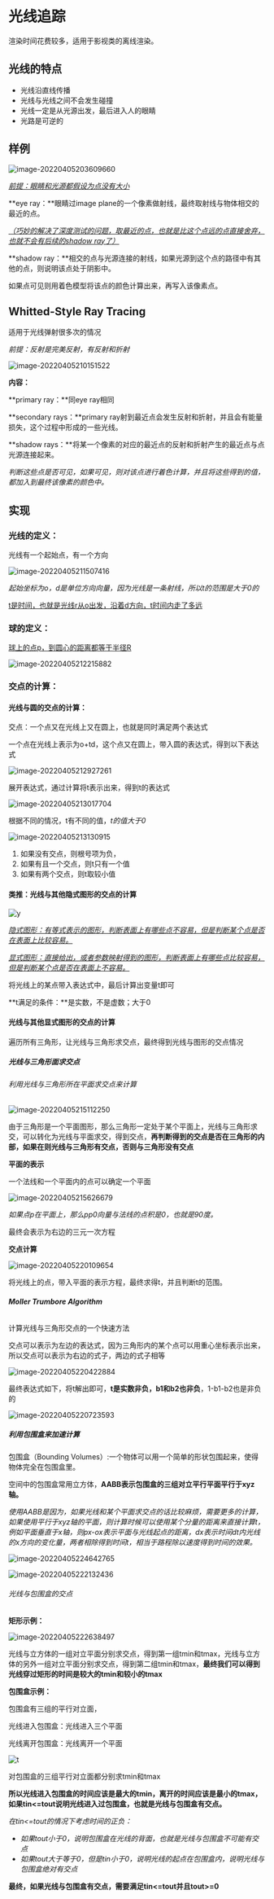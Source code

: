 # 光线追踪

渲染时间花费较多，适用于影视类的离线渲染。

## 光线的特点

- 光线沿直线传播
- 光线与光线之间不会发生碰撞
- 光线一定是从光源出发，最后进入人的眼睛
- 光路是可逆的

## 样例

![image-20220405203609660](C:\Users\huangxuemei\AppData\Roaming\Typora\typora-user-images\image-20220405203609660.png)

<u>*前提：眼睛和光源都假设为点没有大小*</u>

**eye ray：**眼睛过image plane的一个像素做射线，最终取射线与物体相交的最近的点。

*<u>（巧妙的解决了深度测试的问题，取最近的点，也就是比这个点远的点直接舍弃，也就不会有后续的shadow ray了）</u>*

**shadow ray：**相交的点与光源连接的射线，如果光源到这个点的路径中有其他的点，则说明该点处于阴影中。

如果点可见则用着色模型将该点的颜色计算出来，再写入该像素点。

## Whitted-Style Ray Tracing

适用于光线弹射很多次的情况

*前提：反射是完美反射，有反射和折射*

![image-20220405210151522](C:\Users\huangxuemei\AppData\Roaming\Typora\typora-user-images\image-20220405210151522.png)

**内容：**

**primary ray：**同eye ray相同

**secondary rays：**primary ray射到最近点会发生反射和折射，并且会有能量损失，这个过程中形成的一些光线。

**shadow rays：**将某一个像素的对应的最近点的反射和折射产生的最近点与点光源连接起来。

*判断这些点是否可见，如果可见，则对该点进行着色计算，并且将这些得到的值，都加入到最终该像素的颜色中。*

## 实现

### 光线的定义：

光线有一个起始点，有一个方向

![image-20220405211507416](C:\Users\huangxuemei\AppData\Roaming\Typora\typora-user-images\image-20220405211507416.png)

*起始坐标为o，d是单位方向向量，因为光线是一条射线，所以t的范围是大于0的*

<u>t是时间，也就是光线r从o出发，沿着d方向，t时间内走了多远</u>

### 球的定义：

<u>球上的点p，到圆心的距离都等于半径R</u>

![image-20220405212215882](C:\Users\huangxuemei\AppData\Roaming\Typora\typora-user-images\image-20220405212215882.png)

### 交点的计算：

#### 光线与圆的交点的计算：

交点：一个点又在光线上又在圆上，也就是同时满足两个表达式

一个点在光线上表示为o+td，这个点又在圆上，带入圆的表达式，得到以下表达式

![image-20220405212927261](C:\Users\huangxuemei\AppData\Roaming\Typora\typora-user-images\image-20220405212927261.png)

展开表达式，通过计算将t表示出来，得到t的表达式

![image-20220405213017704](C:\Users\huangxuemei\AppData\Roaming\Typora\typora-user-images\image-20220405213017704.png)

根据不同的情况，t有不同的值，*t的值大于0*

![image-20220405213130915](C:\Users\huangxuemei\AppData\Roaming\Typora\typora-user-images\image-20220405213130915.png)

1. 如果没有交点，则根号项为负，
2. 如果有且一个交点，则t只有一个值
3. 如果有两个交点，则t取较小值

#### 类推：光线与其他隐式图形的交点的计算

![y](C:\Users\huangxuemei\AppData\Roaming\Typora\typora-user-images\image-20220405213731561.png)

<u>*隐式图形：有等式表示的图形，判断表面上有哪些点不容易，但是判断某个点是否在表面上比较容易。*</u>

<u>*显式图形：直接给出，或者参数映射得到的图形，判断表面上有哪些点比较容易，但是判断某个点是否在表面上不容易。*</u>

将光线上的某点带入表达式中，最后计算出变量t即可

**t满足的条件：**是实数，不是虚数；大于0

#### 光线与其他显式图形的交点的计算

遍历所有三角形，让光线与三角形求交点，最终得到光线与图形的交点情况

##### 光线与三角形面求交点

###### 利用光线与三角形所在平面求交点来计算

![image-20220405215112250](C:\Users\huangxuemei\AppData\Roaming\Typora\typora-user-images\image-20220405215112250.png)

由于三角形是一个平面图形，那么三角形一定处于某个平面上，光线与三角形求交，可以转化为光线与平面求交，得到交点，**再判断得到的交点是否在三角形的内部，如果在则光线与三角形有交点，否则与三角形没有交点**

**平面的表示**

一个法线和一个平面内的点可以确定一个平面

![image-20220405215626679](C:\Users\huangxuemei\AppData\Roaming\Typora\typora-user-images\image-20220405215626679.png)

*如果点p在平面上，那么pp0向量与法线的点积是0，也就是90度。*

最终会表示为右边的三元一次方程

**交点计算**

![image-20220405220109654](C:\Users\huangxuemei\AppData\Roaming\Typora\typora-user-images\image-20220405220109654.png)

将光线上的点，带入平面的表示方程，最终求得t，并且判断t的范围。

###### **Moller Trumbore Algorithm**

计算光线与三角形交点的一个快速方法

交点可以表示为左边的表达式，因为三角形内的某个点可以用重心坐标表示出来，所以交点可以表示为右边的式子，两边的式子相等

![image-20220405220422884](C:\Users\huangxuemei\AppData\Roaming\Typora\typora-user-images\image-20220405220422884.png)

最终表达式如下，将t解出即可，**t是实数非负，b1和b2也非负**，1-b1-b2也是非负的

![image-20220405220723593](C:\Users\huangxuemei\AppData\Roaming\Typora\typora-user-images\image-20220405220723593.png)

##### 利用包围盒来加速计算

包围盒（Bounding Volumes）:一个物体可以用一个简单的形状包围起来，使得物体完全在包围盒里。

空间中的包围盒常用立方体，**AABB表示包围盒的三组对立平行平面平行于xyz轴。**

*使用AABB是因为，如果光线和某个平面求交点的话比较麻烦，需要更多的计算，如果使用平行于xyz轴的平面，则计算时候可以使用某个分量的距离来直接计算t，例如平面垂直于x轴，则px-ox表示平面与光线起点的距离，dx表示时间dt内光线的x方向的变化量，两者相除得到时间t，相当于路程除以速度得到时间的效果。*

![image-20220405224642765](C:\Users\huangxuemei\AppData\Roaming\Typora\typora-user-images\image-20220405224642765.png)

![image-20220405222132436](C:\Users\huangxuemei\AppData\Roaming\Typora\typora-user-images\image-20220405222132436.png)

###### 光线与包围盒的交点

**矩形示例：**

![image-20220405222638497](C:\Users\huangxuemei\AppData\Roaming\Typora\typora-user-images\image-20220405222638497.png)

光线与立方体的一组对立平面分别求交点，得到第一组tmin和tmax，光线与立方体的另外一组对立平面分别求交点，得到第二组tmin和tmax，**最终我们可以得到光线穿过矩形的时间是较大的tmin和较小的tmax**

**包围盒示例：**

包围盒有三组的平行对立面，

光线进入包围盒：光线进入三个平面

光线离开包围盒：光线离开一个平面

![t](C:\Users\huangxuemei\AppData\Roaming\Typora\typora-user-images\image-20220405223234201.png)

对包围盒的三组平行对立面都分别求tmin和tmax

**所以光线进入包围盒的时间应该是最大的tmin，离开的时间应该是最小的tmax，如果tin<=tout说明光线进入过包围盒，也就是光线与包围盒有交点。**

*在tin<=tout的情况下考虑时间的正负：*

- *如果tout小于0，说明包围盒在光线的背面，也就是光线与包围盒不可能有交点*
- *如果tout大于等于0，但是tin小于0，说明光线的起点在包围盒内，说明光线与包围盒绝对有交点*

**最终，如果光线与包围盒有交点，需要满足tin<=tout并且tout>=0**